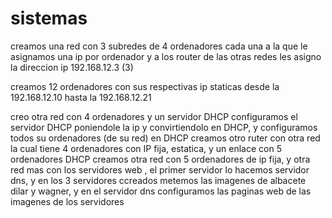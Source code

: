 # sistemas
creamos una red con  3 subredes de 4 ordenadores cada una a la que le asignamos una ip por 
ordenador y a los router de las otras redes les asigno la direccion ip 192.168.12.3   (3) 

creamos 12 ordenadores con sus respectivas ip staticas desde la 192.168.12.10 hasta 
la 192.168.12.21

creo otra red con 4 ordenadores y un servidor DHCP configuramos el servidor DHCP
poniendole la ip y convirtiendolo en DHCP, y configuramos todos su ordenadores (de su red) en DHCP
 creamos otro ruter con otra red  la cual tiene  4 ordenadores con IP fija, estatica, y un enlace con 5 ordenadores DHCP
creamos otra red con 5 ordenadores de ip fija,
y otra red mas con los servidores web , el primer servidor lo hacemos servidor dns,
y en los 3 servidores ccreados metemos las imagenes de albacete dilar y wagner,
y en el servidor dns configuramos las paginas web de las imagenes de los servidores
